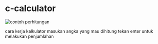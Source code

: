 # c-calculator

![contoh perhitungan](https://github.com/Justin537/c-calculator/assets/112045202/c5cd93cc-072c-4220-947d-81fbd3ab4d8b)

cara kerja kalkulator masukan angka yang mau dihitung tekan enter untuk melakukan penjumlahan
